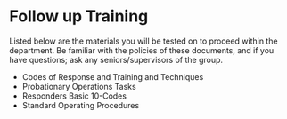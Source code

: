 # Follow up Training

Listed below are the materials you will be tested on to proceed within the department. Be familiar with the policies of these documents, and if you have questions; ask any seniors/supervisors of the group.

* Codes of Response and Training and Techniques
* Probationary Operations Tasks
* Responders Basic 10-Codes
* Standard Operating Procedures
